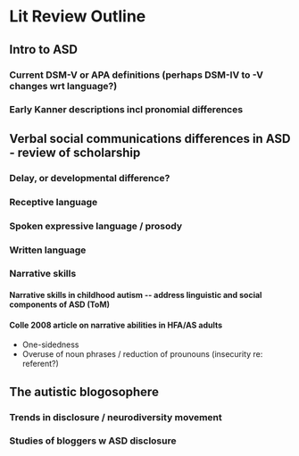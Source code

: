 # Lit Review Outline

## Intro to ASD
### Current DSM-V or APA definitions (perhaps DSM-IV to -V changes wrt language?)
### Early Kanner descriptions incl pronomial differences
## Verbal social communications differences in ASD - review of scholarship
### Delay, or developmental difference?
### Receptive language
### Spoken expressive language / prosody 
### Written language
### Narrative skills
#### Narrative skills in childhood autism -- address linguistic and social components of ASD (ToM)
#### Colle 2008 article on narrative abilities in HFA/AS adults
* One-sidedness
* Overuse of noun phrases / reduction of prounouns (insecurity re: referent?)

## The autistic blogosophere
### Trends in disclosure / neurodiversity movement
### Studies of bloggers w ASD disclosure




